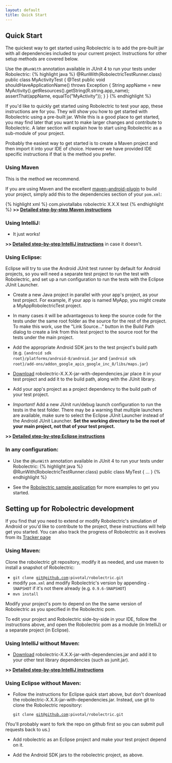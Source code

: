 ```yaml
---
layout: default
title: Quick Start
---
```


## Quick Start

The quickest way to get started using Robolectric is to add the pre-built jar with all dependencies included to your
current project. Instructions for other setup methods are covered below.

Use the <code>@RunWith</code> annotation available in JUnit 4 to run your tests
under Robolectric:
{% highlight java %}
@RunWith(RobolectricTestRunner.class)
public class MyActivityTest {
    @Test
    public void shouldHaveApplicationName() throws Exception {
        String appName = new MyActivity().getResources().getString(R.string.app_name);
        assertThat(appName, equalTo("MyActivity"));
    }
}
{% endhighlight %}

If you'd like to quickly get started using Robolectric to test your app, these instructions are for you. They will show
you how to get started with Robolectric using a pre-built jar. While this is a good place to get started, you may find
later that you want to make larger changes and contribute to Robolectric. A later section will explain how to start
using Robolectric as a sub-module of your project.

Probably the easiest way to get started is to create a Maven project and then import it into your IDE of choice.
However we have provided IDE specific instructions if that is the method you prefer.

### Using Maven

This is the method we recommend.

If you are using Maven and the excellent
[maven-android-plugin](http://code.google.com/p/maven-android-plugin/) to build your project, simply add this to the
dependencies section of your <code>pom.xml</code>:

{% highlight xml %}
<dependency>
    <groupId>com.pivotallabs</groupId>
    <artifactId>robolectric</artifactId>
    <version>X.X.X</version>
    <scope>test</scope>
</dependency>
{% endhighlight %}
<b>&gt;&gt; <a href="maven-quick-start.html">Detailed step-by-step Maven instructions</a></b>

### Using IntelliJ:
* It just works!

<b>&gt;&gt; <a href="intellij-quick-start.html">Detailed step-by-step IntelliJ instructions</a></b> in case it doesn't.

### Using Eclipse:

Eclipse will try to use the Android JUnit test runner by default for Android projects, so you will need a separate test
project to run the test with Robolectric, and set up a run configuration to run the tests with the Eclipse JUnit
Launcher.

* Create a new Java project in parallel with your app's project, as your test project. For example, if your app is named
MyApp, you might create a MyAppRobolectricTest project.

* In many cases it will be advantageous to keep the source code for the tests under the same root folder as the source
for the rest of the project. To make this work, use the "Link Source..." button in the Build Path dialog to create a
link from this test project to the source root for the tests under the main project.

* Add the appropriate Android SDK jars to the test project's build path (e.g.
<code>{android sdk root}/platforms/android-8/android.jar</code> and
<code>{android sdk root}/add-ons/addon_google_apis_google_inc_8/libs/maps.jar</code>)

* [Download](http://pivotal.github.com/robolectric/download.html) robolectric-X.X.X-jar-with-dependencies.jar place it in your test project and
add it to the build path, along with the JUnit library.

* Add your app's project as a project dependency to the build path of your test project.

* _Important!_ Add a new JUnit run/debug launch configuration to run the tests in the test folder. There may be a warning that
multiple launchers are available, make sure to select the Eclipse JUnit Launcher instead of the Android JUnit Launcher.
<b>Set the working directory to be the root of your main project, not that of your test project.</b>

<b>&gt;&gt; <a href="eclipse-quick-start.html">Detailed step-by-step Eclipse instructions</a></b>

### In any configuration:
* Use the <code>@RunWith</code> annotation available in JUnit 4 to run your tests under Robolectric:
{% highlight java %}
@RunWith(RobolectricTestRunner.class)
public class MyTest {
    ...
}
{% endhighlight %}

* See the [Robolectric sample application](https://github.com/pivotal/robolectricsample) for more examples to get you
started.

## Setting up for Robolectric development

If you find that you need to extend or modify Robolectric's simulation of Android or you'd like to contribute to the
project, these instructions will help get you started. You can also track the progress of Robolectric as it evolves from
its [Tracker page](http://www.pivotaltracker.com/projects/105008)


### Using Maven:

Clone the robolectric git repository, modify it as needed, and use maven to install a snapshot of Robolectric:
* <code>git clone git@github.com:pivotal/robolectric.git</code>
* modify <code>pom.xml</code> and modify Robolectric's version by appending <code>-SNAPSHOT</code>
if it's not there already (e.g. <code>0.9.6-SNAPSHOT</code>)
* <code>mvn install</code>

Modify your project's pom to depend on the the same version of Robolectric as you specified in the Robolectric pom.

To edit your project and Robolectric side-by-side in your IDE, follow the instructions above, and open the Robolectric
pom as a module (in IntelliJ) or a separate project (in Eclipse).


### Using IntelliJ without Maven:

* [Download](http://pivotal.github.com/robolectric/download.html) robolectric-X.X.X-jar-with-dependencies.jar and add it to your other test
library dependencies (such as junit.jar).

<b>&gt;&gt; <a href="intellij-quick-start.html">Detailed step-by-step IntelliJ instructions</a></b>

### Using Eclipse without Maven:

* Follow the instructions for Eclipse quick start above, but don't download the
robolectric-X.X.X-jar-with-dependencies.jar. Instead, use git to
clone the Robolectric repository:

  <code>git clone git@github.com:pivotal/robolectric.git</code>

(You'll probably want to fork the repo on github first so you can submit pull requests back to us.)

* Add robolectric as an Eclipse project and make your test project depend on it.

* Add the Android SDK jars to the robolectric project, as above.
